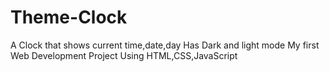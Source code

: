 # Theme-Clock
A Clock that shows current time,date,day
Has Dark and light mode
My first Web Development Project Using HTML,CSS,JavaScript

